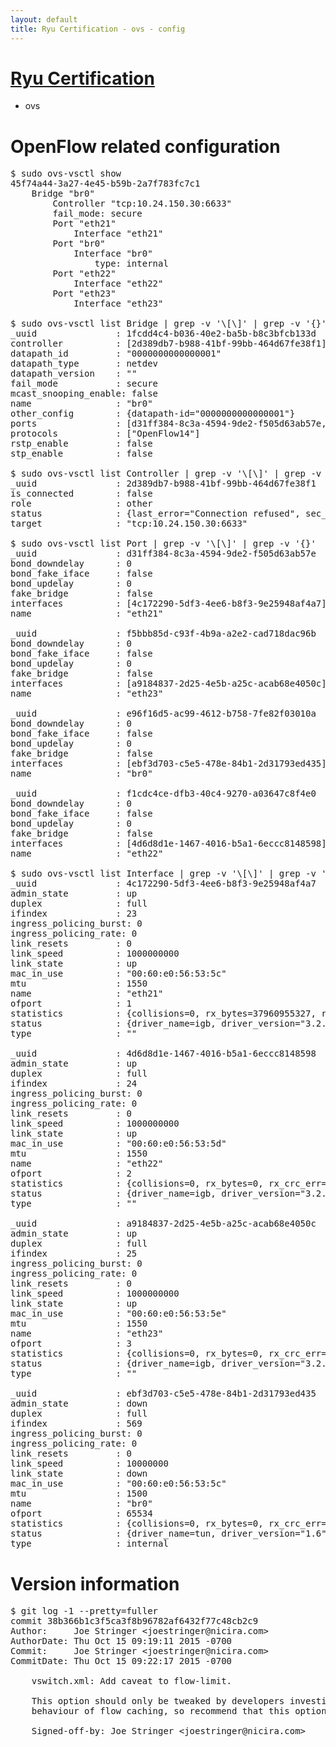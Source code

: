 ```yaml
---
layout: default
title: Ryu Certification - ovs - config
---
```

# [Ryu Certification](http://osrg.github.io/ryu/certification.html)
* ovs 

# OpenFlow related configuration
<pre>
$ sudo ovs-vsctl show
45f74a44-3a27-4e45-b59b-2a7f783fc7c1
    Bridge "br0"
        Controller "tcp:10.24.150.30:6633"
        fail_mode: secure
        Port "eth21"
            Interface "eth21"
        Port "br0"
            Interface "br0"
                type: internal
        Port "eth22"
            Interface "eth22"
        Port "eth23"
            Interface "eth23"

$ sudo ovs-vsctl list Bridge | grep -v '\[\]' | grep -v '{}'
_uuid               : 1fcdd4c4-b036-40e2-ba5b-b8c3bfcb133d
controller          : [2d389db7-b988-41bf-99bb-464d67fe38f1]
datapath_id         : "0000000000000001"
datapath_type       : netdev
datapath_version    : "<built-in>"
fail_mode           : secure
mcast_snooping_enable: false
name                : "br0"
other_config        : {datapath-id="0000000000000001"}
ports               : [d31ff384-8c3a-4594-9de2-f505d63ab57e, e96f16d5-ac99-4612-b758-7fe82f03010a, f1cdc4ce-dfb3-40c4-9270-a03647c8f4e0, f5bbb85d-c93f-4b9a-a2e2-cad718dac96b]
protocols           : ["OpenFlow14"]
rstp_enable         : false
stp_enable          : false

$ sudo ovs-vsctl list Controller | grep -v '\[\]' | grep -v '{}'
_uuid               : 2d389db7-b988-41bf-99bb-464d67fe38f1
is_connected        : false
role                : other
status              : {last_error="Connection refused", sec_since_connect="762", sec_since_disconnect="3", state=BACKOFF}
target              : "tcp:10.24.150.30:6633"

$ sudo ovs-vsctl list Port | grep -v '\[\]' | grep -v '{}'
_uuid               : d31ff384-8c3a-4594-9de2-f505d63ab57e
bond_downdelay      : 0
bond_fake_iface     : false
bond_updelay        : 0
fake_bridge         : false
interfaces          : [4c172290-5df3-4ee6-b8f3-9e25948af4a7]
name                : "eth21"

_uuid               : f5bbb85d-c93f-4b9a-a2e2-cad718dac96b
bond_downdelay      : 0
bond_fake_iface     : false
bond_updelay        : 0
fake_bridge         : false
interfaces          : [a9184837-2d25-4e5b-a25c-acab68e4050c]
name                : "eth23"

_uuid               : e96f16d5-ac99-4612-b758-7fe82f03010a
bond_downdelay      : 0
bond_fake_iface     : false
bond_updelay        : 0
fake_bridge         : false
interfaces          : [ebf3d703-c5e5-478e-84b1-2d31793ed435]
name                : "br0"

_uuid               : f1cdc4ce-dfb3-40c4-9270-a03647c8f4e0
bond_downdelay      : 0
bond_fake_iface     : false
bond_updelay        : 0
fake_bridge         : false
interfaces          : [4d6d8d1e-1467-4016-b5a1-6eccc8148598]
name                : "eth22"

$ sudo ovs-vsctl list Interface | grep -v '\[\]' | grep -v '{}'
_uuid               : 4c172290-5df3-4ee6-b8f3-9e25948af4a7
admin_state         : up
duplex              : full
ifindex             : 23
ingress_policing_burst: 0
ingress_policing_rate: 0
link_resets         : 0
link_speed          : 1000000000
link_state          : up
mac_in_use          : "00:60:e0:56:53:5c"
mtu                 : 1550
name                : "eth21"
ofport              : 1
statistics          : {collisions=0, rx_bytes=37960955327, rx_crc_err=0, rx_dropped=0, rx_errors=0, rx_frame_err=0, rx_over_err=0, rx_packets=25332610, tx_bytes=0, tx_dropped=0, tx_errors=0, tx_packets=0}
status              : {driver_name=igb, driver_version="3.2.10-k", firmware_version="2.10-9"}
type                : ""

_uuid               : 4d6d8d1e-1467-4016-b5a1-6eccc8148598
admin_state         : up
duplex              : full
ifindex             : 24
ingress_policing_burst: 0
ingress_policing_rate: 0
link_resets         : 0
link_speed          : 1000000000
link_state          : up
mac_in_use          : "00:60:e0:56:53:5d"
mtu                 : 1550
name                : "eth22"
ofport              : 2
statistics          : {collisions=0, rx_bytes=0, rx_crc_err=0, rx_dropped=0, rx_errors=0, rx_frame_err=0, rx_over_err=0, rx_packets=0, tx_bytes=27243997654, tx_dropped=0, tx_errors=0, tx_packets=18173917}
status              : {driver_name=igb, driver_version="3.2.10-k", firmware_version="2.10-9"}
type                : ""

_uuid               : a9184837-2d25-4e5b-a25c-acab68e4050c
admin_state         : up
duplex              : full
ifindex             : 25
ingress_policing_burst: 0
ingress_policing_rate: 0
link_resets         : 0
link_speed          : 1000000000
link_state          : up
mac_in_use          : "00:60:e0:56:53:5e"
mtu                 : 1550
name                : "eth23"
ofport              : 3
statistics          : {collisions=0, rx_bytes=0, rx_crc_err=0, rx_dropped=0, rx_errors=0, rx_frame_err=0, rx_over_err=0, rx_packets=0, tx_bytes=3181810500, tx_dropped=0, tx_errors=0, tx_packets=2121207}
status              : {driver_name=igb, driver_version="3.2.10-k", firmware_version="2.10-9"}
type                : ""

_uuid               : ebf3d703-c5e5-478e-84b1-2d31793ed435
admin_state         : down
duplex              : full
ifindex             : 569
ingress_policing_burst: 0
ingress_policing_rate: 0
link_resets         : 0
link_speed          : 10000000
link_state          : down
mac_in_use          : "00:60:e0:56:53:5c"
mtu                 : 1500
name                : "br0"
ofport              : 65534
statistics          : {collisions=0, rx_bytes=0, rx_crc_err=0, rx_dropped=0, rx_errors=0, rx_frame_err=0, rx_over_err=0, rx_packets=0, tx_bytes=0, tx_dropped=0, tx_errors=0, tx_packets=0}
status              : {driver_name=tun, driver_version="1.6", firmware_version="N/A"}
type                : internal
</pre>

# Version information
<pre>
$ git log -1 --pretty=fuller
commit 38b366b1c3f5ca3f8b96782af6432f77c48cb2c9
Author:     Joe Stringer &lt;joestringer@nicira.com&gt;
AuthorDate: Thu Oct 15 09:19:11 2015 -0700
Commit:     Joe Stringer &lt;joestringer@nicira.com&gt;
CommitDate: Thu Oct 15 09:22:17 2015 -0700

    vswitch.xml: Add caveat to flow-limit.
    
    This option should only be tweaked by developers investigating the
    behaviour of flow caching, so recommend that this option is not used.
    
    Signed-off-by: Joe Stringer &lt;joestringer@nicira.com&gt;
</pre>
